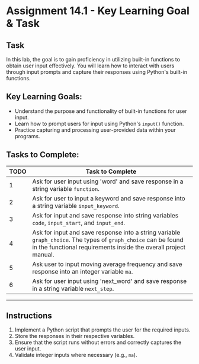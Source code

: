 # Assignment 14.1 - Key Learning Goal & Task

## **Task**
In this lab, the goal is to gain proficiency in utilizing built-in functions to obtain user input effectively. You will learn how to interact with users through input prompts and capture their responses using Python's built-in functions.

## **Key Learning Goals:**
- Understand the purpose and functionality of built-in functions for user input.
- Learn how to prompt users for input using Python's `input()` function.
- Practice capturing and processing user-provided data within your programs.

## **Tasks to Complete:**

| TODO | Task to Complete |
|------|-----------------|
| 1 | Ask for user input using 'word' and save response in a string variable `function`. |
| 2 | Ask for user to input a keyword and save response into a string variable `input_keyword`. |
| 3 | Ask for input and save response into string variables `code`, `input_start`, and `input_end`. |
| 4 | Ask for input and save response into a string variable `graph_choice`. The types of `graph_choice` can be found in the functional requirements inside the overall project manual. |
| 5 | Ask user to input moving average frequency and save response into an integer variable `ma`. |
| 6 | Ask for user input using 'next_word' and save response in a string variable `next_step`. |

---

## **Instructions**
1. Implement a Python script that prompts the user for the required inputs.
2. Store the responses in their respective variables.
3. Ensure that the script runs without errors and correctly captures the user input.
4. Validate integer inputs where necessary (e.g., `ma`).
